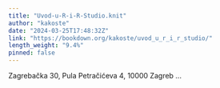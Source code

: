 ```yaml
---
title: "Uvod-u-R-i-R-Studio.knit"
author: "kakoste"
date: "2024-03-25T17:48:32Z"
link: "https://bookdown.org/kakoste/uvod_u_r_i_r_studio/"
length_weight: "9.4%"
pinned: false
---
```


Zagrebačka 30, Pula Petračićeva 4, 10000 Zagreb  ...
